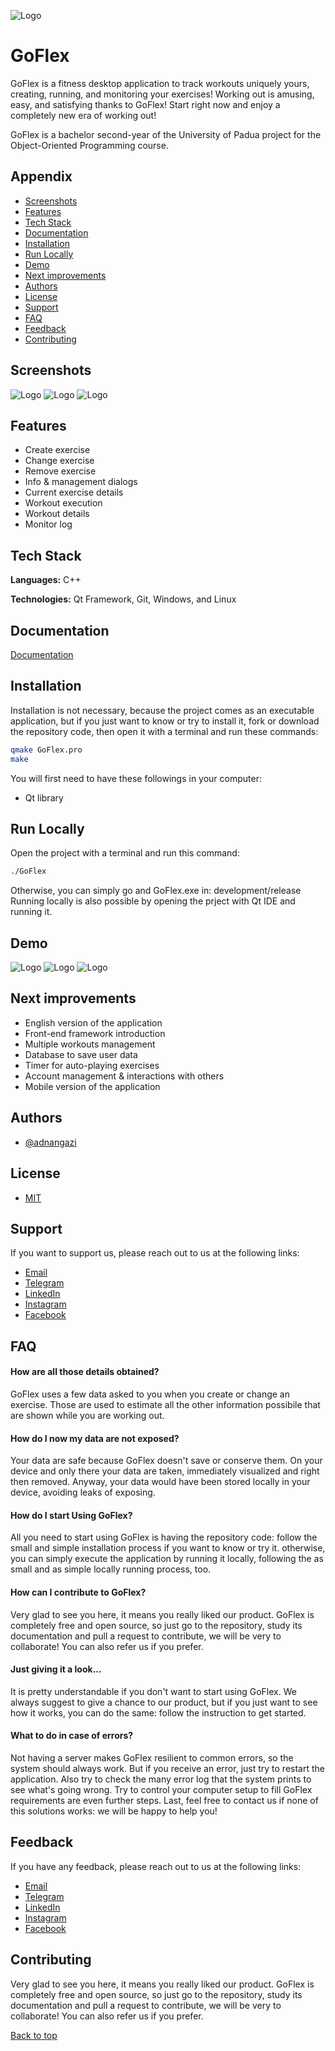 ![Logo](https://raw.githubusercontent.com/adnangazi/school/master/university/bachelor/second-year/first-semester/programmazione-ad-oggetti/GoFlex/screen/GoFlex.png)

# GoFlex
GoFlex is a fitness desktop application to track workouts uniquely yours, creating, running, and monitoring your exercises! Working out is amusing, easy, and satisfying thanks to GoFlex! Start right now and enjoy a completely new era of working out!

GoFlex is a bachelor second-year of the University of Padua project for the Object-Oriented Programming course.

## Appendix
- [Screenshots](#screenshots)
- [Features](#features)
- [Tech Stack](#tech-stack)
- [Documentation](#documentation)
- [Installation](#installation)
- [Run Locally](#run-locally)
- [Demo](#demo)
- [Next improvements](#next-improvements)
- [Authors](#authors)
- [License](#license)
- [Support](#support)
- [FAQ](#faq)
- [Feedback](#feedback)
- [Contributing](#contributing)

## Screenshots
![Logo](https://raw.githubusercontent.com/adnangazi/school/master/university/bachelor/second-year/first-semester/programmazione-ad-oggetti/GoFlex/screen/Main.png)
![Logo](https://raw.githubusercontent.com/adnangazi/school/master/university/bachelor/second-year/first-semester/programmazione-ad-oggetti/GoFlex/screen/Dialog-info.png)
![Logo](https://raw.githubusercontent.com/adnangazi/school/master/university/bachelor/second-year/first-semester/programmazione-ad-oggetti/GoFlex/screen/Dialog-manage.png)

## Features
- Create exercise
- Change exercise
- Remove exercise
- Info & management dialogs
- Current exercise details
- Workout execution
- Workout details
- Monitor log

## Tech Stack
**Languages:** C++

**Technologies:** Qt Framework, Git, Windows, and Linux

## Documentation
[Documentation](https://github.com/adnangazi/school/blob/master/university/bachelor/second-year/first-semester/programmazione-ad-oggetti/GoFlex/documentation/GoFlex.pdf)

## Installation
Installation is not necessary, because the project comes as an executable application, but if you just want to know or try to install it, fork or download the repository code, then open it with a terminal and run these commands:
```bash
qmake GoFlex.pro
make
```
You will first need to have these followings in your computer:
- Qt library

## Run Locally
Open the project with a terminal and run this command:
```bash
./GoFlex
```
Otherwise, you can simply go and GoFlex.exe in:
    development/release
Running locally is also possible by opening the prject with Qt IDE and running it.

## Demo
![Logo](https://raw.githubusercontent.com/adnangazi/school/master/university/bachelor/second-year/first-semester/programmazione-ad-oggetti/GoFlex/screen/Dialog-use.png)
![Logo](https://raw.githubusercontent.com/adnangazi/school/master/university/bachelor/second-year/first-semester/programmazione-ad-oggetti/GoFlex/screen/Start.png)
![Logo](https://raw.githubusercontent.com/adnangazi/school/master/university/bachelor/second-year/first-semester/programmazione-ad-oggetti/GoFlex/screen/End.png)

## Next improvements
- English version of the application
- Front-end framework introduction
- Multiple workouts management
- Database to save user data
- Timer for auto-playing exercises
- Account management & interactions with others
- Mobile version of the application

## Authors
- [@adnangazi](https://github.com/adnangazi)

## License
- [MIT](https://github.com/adnangazi/alpha-notary/blob/main/LICENSE)

## Support
If you want to support us, please reach out to us at the following links:
- [Email](mailto:adnangazi.ag@gmail.com)
- [Telegram](https://t.me/iamadnangazi)
- [LinkedIn](https://www.linkedin.com/in/adnanlatifgazi)
- [Instagram](https://www.instagram.com/iamadnangazi)
- [Facebook](https://www.facebook.com/people/Adnan-Latif-Gazi/100006788295938)

## FAQ
#### How are all those details obtained?
GoFlex uses a few data asked to you when you create or change an exercise. Those are used to estimate all the other information possibile that are shown while you are working out.

#### How do I now my data are not exposed?
Your data are safe because GoFlex doesn't save or conserve them. On your device and only there your data are taken, immediately visualized and right then removed. Anyway, your data would have been stored locally in your device, avoiding leaks of exposing.

#### How do I start Using GoFlex?
All you need to start using GoFlex is having the repository code: follow the small and simple installation process if you want to know or try it. otherwise, you can simply execute the application by running it locally, following the as small and as simple locally running process, too. 

#### How can I contribute to GoFlex?
Very glad to see you here, it means you really liked our product. GoFlex is completely free and open source, so just go to the repository, study its documentation and pull a request to contribute, we will be very to collaborate! You can also refer us if you prefer.

#### Just giving it a look...
It is pretty understandable if you don't want to start using GoFlex. We always suggest to give a chance to our product, but if you just want to see how it works, you can do the same: follow the instruction to get started.

#### What to do in case of errors?
Not having a server makes GoFlex resilient to common errors, so the system should always work. But if you receive an error, just try to restart the application. Also try to check the many error log that the system prints to see what's going wrong. Try to control your computer setup to fill GoFlex requirements are even further steps. Last, feel free to contact us if none of this solutions works: we will be happy to help you!

## Feedback
If you have any feedback, please reach out to us at the following links:
- [Email](mailto:adnangazi.ag@gmail.com)
- [Telegram](https://t.me/iamadnangazi)
- [LinkedIn](https://www.linkedin.com/in/adnanlatifgazi)
- [Instagram](https://www.instagram.com/iamadnangazi)
- [Facebook](https://www.facebook.com/people/Adnan-Latif-Gazi/100006788295938)

## Contributing
Very glad to see you here, it means you really liked our product. GoFlex is completely free and open source, so just go to the repository, study its documentation and pull a request to contribute, we will be very to collaborate! You can also refer us if you prefer.

[Back to top](#)